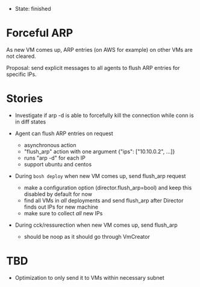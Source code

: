 - State: finished

# Forceful ARP

As new VM comes up, ARP entries (on AWS for example) on other VMs are not cleared.

Proposal: send explicit messages to all agents to flush ARP entries for specific IPs.

# Stories

- Investigate if arp -d is able to forcefully kill the connection while conn is in diff states

- Agent can flush ARP entries on request
  - asynchronous action
  - "flush_arp" action with one argument {"ips": ["10.10.0.2", ...]}
  - runs "arp -d" for each IP
  - support ubuntu and centos

- During `bosh deploy` when new VM comes up, send flush_arp request
  - make a configuration option (director.flush_arp=bool) and keep this disabled by default for now
  - find all VMs in *all* deployments and send flush_arp after Director finds out IPs for new machine
  - make sure to collect *all* new IPs

- During cck/ressurection when new VM comes up, send flush_arp
  - should be noop as it should go through VmCreator

# TBD

- Optimization to only send it to VMs within necessary subnet
